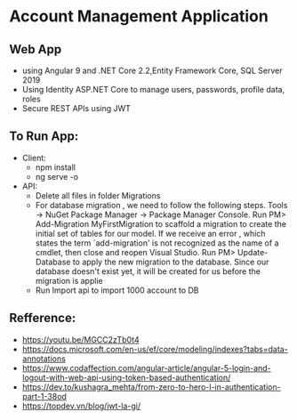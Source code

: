 # Account Management Application
## Web App 
- using Angular 9 and .NET Core 2.2,Entity Framework Core, SQL Server 2019
- Using Identity ASP.NET Core to manage users, passwords, profile data, roles
- Secure REST APIs using JWT
## To Run App:
- Client: 
	+ npm install
    + ng serve -o
- API:
    + Delete all files in folder Migrations 
    + For database migration , we need to follow the following steps.
	Tools -> NuGet Package Manager -> Package Manager Console.
	Run PM> Add-Migration MyFirstMigration to scaffold a migration to create the initial set of tables for our model. 
	If we receive an error , which states the term `add-migration' is not recognized as the name of a cmdlet, then close and reopen Visual Studio.
	Run PM> Update-Database to apply the new migration to the database. Since our database doesn't exist yet, it will be created for us before the migration is applie
    + Run Import api to import 1000 account to DB		
		
## Refference: 
- https://youtu.be/MGCC2zTb0t4
- https://docs.microsoft.com/en-us/ef/core/modeling/indexes?tabs=data-annotations
- https://www.codaffection.com/angular-article/angular-5-login-and-logout-with-web-api-using-token-based-authentication/
- https://dev.to/kushagra_mehta/from-zero-to-hero-l-in-authentication-part-1-38od
- https://topdev.vn/blog/jwt-la-gi/
